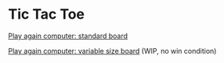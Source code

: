 # Tic Tac Toe

[Play again computer: standard board](https://mollieswenson.github.io/tic-tac-toe/standard.html)

[Play again computer: variable size board](https://mollieswenson.github.io/tic-tac-toe/variable.html) (WIP, no win condition)
